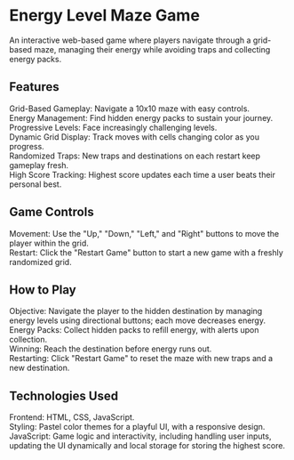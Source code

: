 # Energy Level Maze Game

An interactive web-based game where players navigate through a grid-based maze, managing their energy while avoiding traps and collecting energy packs. 

## Features  
Grid-Based Gameplay: Navigate a 10x10 maze with easy controls.  
Energy Management: Find hidden energy packs to sustain your journey.  
Progressive Levels: Face increasingly challenging levels.  
Dynamic Grid Display: Track moves with cells changing color as you progress.  
Randomized Traps: New traps and destinations on each restart keep gameplay fresh.  
High Score Tracking: Highest score updates each time a user beats their personal best.  

## Game Controls   
Movement: Use the "Up," "Down," "Left," and "Right" buttons to move the player within the grid.    
Restart: Click the "Restart Game" button to start a new game with a freshly randomized grid.    

## How to Play  
Objective: Navigate the player to the hidden destination by managing energy levels using directional buttons; each move decreases energy.  
Energy Packs: Collect hidden packs to refill energy, with alerts upon collection.  
Winning: Reach the destination before energy runs out.  
Restarting: Click "Restart Game" to reset the maze with new traps and a new destination.  

## Technologies Used    
Frontend: HTML, CSS, JavaScript.    
Styling: Pastel color themes for a playful UI, with a responsive design.    
JavaScript: Game logic and interactivity, including handling user inputs, updating the UI dynamically and local storage for storing the highest score.  



